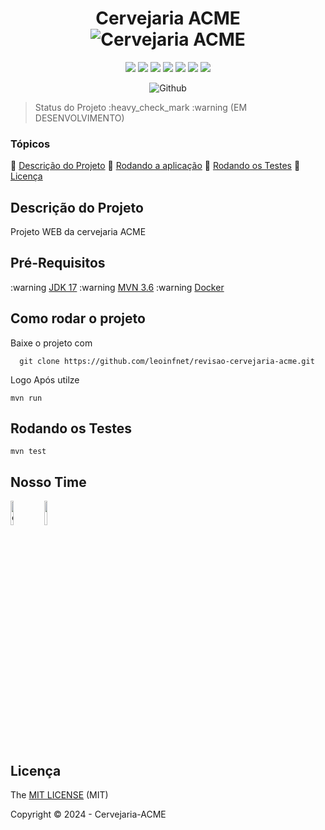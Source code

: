 <div align="center">
<h1 align="center"> 
    Cervejaria ACME
    <br />
    <img src="https://docusaurus.io/img/slash-introducing.svg" alt="Cervejaria ACME">

</h1>
</div>
<p align="center">
  <img src="https://img.shields.io/static/v1?label=JAVA&message=Linguagem&color=blue&style=for-the-badge&logo=java"/>
  <img src="https://img.shields.io/static/v1?label=SpringCloud&message=Framework&color=blue&style=for-the-badge&logo=java"/>
 <img src="http://img.shields.io/static/v1?label=License&message=MIT&color=green&style=for-the-badge"/>
  <img src="http://img.shields.io/static/v1?label=Tomcat&message=7.2.1&color=red&style=for-the-badge&logo=TOMCAT"/>
  <img src="http://img.shields.io/static/v1?label=Java%20&message=17&color=red&style=for-the-badge&logo=java"/>
  <img src="http://img.shields.io/static/v1?label=TESTES&message=%3E100&color=GREEN&style=for-the-badge"/>
   <img src="http://img.shields.io/static/v1?label=STATUS&message=EM%20DESENVOLVIMENTO&color=GREEN&style=for-the-badge"/>
</p>
<p align="center">
    <img loading="lazy" src="https://img.shields.io/github/stars/leoinfnet?style=social"  alt="Github"/>
</p>

> Status do Projeto :heavy_check_mark :warning (EM DESENVOLVIMENTO)

### Tópicos

:small_blue_diamond: [Descrição do Projeto](#descricao-do-projeto)
:small_blue_diamond: [Rodando a aplicação](#rodando-aplicacao)
:small_blue_diamond: [Rodando os Testes](#rodando-testes)
:small_blue_diamond: [Licença](#licenca)

## Descrição do Projeto
<p align="justify">
    Projeto WEB da cervejaria ACME
</p>

## Pré-Requisitos
:warning [JDK 17](http://JDK17.com.br)
:warning [MVN 3.6](http://JDK17.com.br)
:warning [Docker](http://JDK17.com.br)

## Como rodar o projeto
 Baixe o projeto com 
 ```
   git clone https://github.com/leoinfnet/revisao-cervejaria-acme.git
 ```
Logo Após utilze

 ```
 mvn run
 ```

## Rodando os Testes

 ```
mvn test
 ```

## Nosso Time
<div>
	<img width = "10%" src="https://avatars2.githubusercontent.com/u/2218391?s=400&u=071f7791bb03f8e102d835bdb9c2f0d3d24e8a34&v=4" alt="contato@leonrdogloria.com.br">
	<img width = "10%" src="https://avatars2.githubusercontent.com/u/128158134?s=400&u=071f7791bb03f8e102d835bdb9c2f0d3d24e8a34&v=4">

</div>

## Licença
The [MIT LICENSE]() (MIT)

Copyright :copyright: 2024 - Cervejaria-ACME
